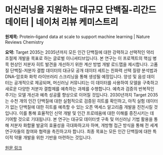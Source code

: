 # 머신러닝을 지원하는 대규모 단백질-리간드 데이터 | 네이처 리뷰 케미스트리

**원제목:** Protein–ligand data at scale to support machine learning | Nature Reviews Chemistry

**요약:** Target 2035는 2035년까지 모든 인간 단백질에 대한 강력하고 선택적인 약리 조절제 개발을 목표로 하는 글로벌 이니셔티브입니다. 본 연구는 이 프로젝트의 핵심 병목 현상인 저분자 히트 발견을 개선하기 위한 계산 방법 개발 로드맵을 제시합니다. 고품질 단백질-저분자 결합 데이터의 대규모 공개 데이터 세트는 친화력 선택 질량 분석법과 DNA-암호화 화학 라이브러리 스크리닝을 통해 생성될 예정입니다. 양성 및 음성 데이터는 공개적으로 제공되며, 머신러닝 커뮤니티는 이 데이터를 사용하여 모델을 구축하고 새로운 다양한 저분자 결합제를 예측하는 과제를 수행합니다. 예측과 검증의 반복적인 주기는 모델 개선과 예측 성공률 향상으로 이어질 것입니다. 2030년까지 Target 2035는 수천 개의 인간 단백질에 대한 실험적으로 검증된 히트를 확인하고, 아직 실험 데이터가 없는 단백질에 대한 히트를 예측할 수 있는 오픈 액세스 알고리즘 개발을 진전시킬 것입니다. 이를 통해 효율적인 신약 개발 및 인간 프로테옴에 대한 이해를 증진시키는 데 기여할 것으로 기대됩니다.  본 연구는 대규모 데이터셋 구축 및 머신러닝 기법 활용을 통해 저분자 화합물 발굴의 효율성을 극대화하고자 하며,  개방형 접근 방식을 통해 전 세계 연구자들의 참여와 협력을 촉진하고자 합니다. 최종 목표는 모든 인간 단백질에 대한 특이적 약물 개발을 위한 기반을 마련하는 것입니다.

[원문 링크](https://www.nature.com/articles/s41570-025-00737-z)
